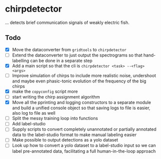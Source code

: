 # chirpdetector 
... detects brief communication signals of weakly electric fish.

## Todo

- [x] Move the dataconverter from `gridtools` to `chirpdetector`
- [ ] Extend the dataconverter to just output the spectrograms so that hand-labelling can be done in a separate step
- [x] Add a main script so that the cli is `chirpdetector <task> --<flag> <args>`
- [ ] Improve simulation of chirps to include more realistic noise, undershoot and maybe even phasic-tonic evolution of the frequency of the big chirps
- [x] make the `copyconfig` script more
- [ ] start writing the chirp assignment algorithm
- [x] Move all the pprinting and logging constructors to a separate module and build a unified console object so that saving logs to file is easier, also log to file as well
- [ ] Split the messy training loop into functions 
- [ ] Add label-studio 
- [ ] Supply scripts to convert completely unannotated or partially annotated data to the label-studio format to make manual labeling easier
- [ ] Make possible to output detections as a yolo dataset 
- [ ] Look up how to convert a yolo dataset to a label-studio input so we can label pre-annotated data, facilitating a full human-in-the-loop approach
